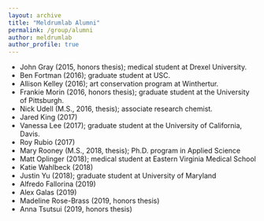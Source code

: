 ```yaml
---
layout: archive
title: "Meldrumlab Alumni"
permalink: /group/alumni
author: meldrumlab
author_profile: true
---
```


- John Gray (2015, honors thesis); medical student at Drexel University.
- Ben Fortman (2016); graduate student at USC.
- Allison Kelley (2016); art conservation program at Winthertur.
- Frankie Morin (2016, honors thesis); graduate student at the University of Pittsburgh.
- Nick Udell (M.S., 2016, thesis); associate research chemist.
- Jared King (2017)
- Vanessa Lee (2017); graduate student at the University of California, Davis.
- Roy Rubio (2017)
- Mary Rooney (M.S., 2018, thesis); Ph.D. program in Applied Science
- Matt Oplinger (2018); medical student at Eastern Virginia Medical School
- Katie Wahlbeck (2018)
- Justin Yu (2018); graduate student at University of Maryland
- Alfredo Fallorina (2019)
- Alex Galas (2019)
- Madeline Rose-Brass (2019, honors thesis)
- Anna Tsutsui (2019, honors thesis)
